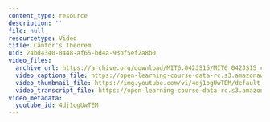 ```yaml
---
content_type: resource
description: ''
file: null
resourcetype: Video
title: Cantor's Theorem
uid: 24bd4340-0448-af65-bd4a-93bf5ef2a8b0
video_files:
  archive_url: https://archive.org/download/MIT6.042JS15/MIT6_042JS15_cantor_ipod.mp4
  video_captions_file: https://open-learning-course-data-rc.s3.amazonaws.com/6-042j-mathematics-for-computer-science-spring-2015/be4cffb3f9005d9681e2de0e75b60ebd_4dj1ogUwTEM.vtt
  video_thumbnail_file: https://img.youtube.com/vi/4dj1ogUwTEM/default.jpg
  video_transcript_file: https://open-learning-course-data-rc.s3.amazonaws.com/6-042j-mathematics-for-computer-science-spring-2015/4968b75846963ddbc974116ee27c3fc3_4dj1ogUwTEM.pdf
video_metadata:
  youtube_id: 4dj1ogUwTEM
---
```

